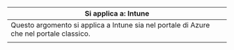 |                              Si applica a: Intune                               |
|-------------------------------------------------------------------------------|
| Questo argomento si applica a Intune sia nel portale di Azure che nel portale classico. |
|                                                                               |

